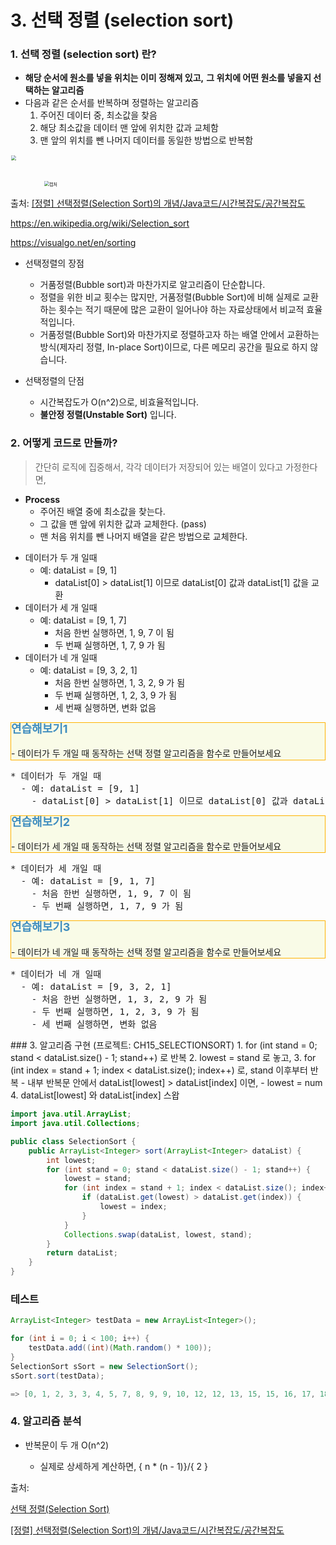 # 3. 선택 정렬 (selection sort) 

### 1. 선택 정렬 (selection sort) 란?
* **해당 순서에 원소를 넣을 위치는 이미 정해져 있고,** **그 위치에 어떤 원소를 넣을지 선택하는 알고리즘**
* 다음과 같은 순서를 반복하며 정렬하는 알고리즘
  1. 주어진 데이터 중, 최소값을 찾음
  2. 해당 최소값을 데이터 맨 앞에 위치한 값과 교체함
  3. 맨 앞의 위치를 뺀 나머지 데이터를 동일한 방법으로 반복함

<img src="https://upload.wikimedia.org/wikipedia/commons/9/94/Selection-Sort-Animation.gif" width=100 style="zoom:50%;" >



<img src="https://user-images.githubusercontent.com/42603919/144406980-a92f8e71-e1c3-4f74-ba00-68020b651cf8.PNG" alt="캡처" style="zoom:50%;" />

출처: [[정렬] 선택정렬(Selection Sort)의 개념/Java코드/시간복잡도/공간복잡도](https://devuna.tistory.com/28)

https://en.wikipedia.org/wiki/Selection_sort

https://visualgo.net/en/sorting

- 선택정렬의 장점
  - 거품정렬(Bubble sort)과 마찬가지로 알고리즘이 단순합니다.
  - 정렬을 위한 비교 횟수는 많지만, 거품정렬(Bubble Sort)에 비해 실제로 교환하는 횟수는 적기 때문에 많은 교환이 일어나야 하는 자료상태에서 비교적 효율적입니다.
  - 거품정렬(Bubble Sort)와 마찬가지로 정렬하고자 하는 배열 안에서 교환하는 방식(제자리 정렬, In-place Sort)이므로, 다른 메모리 공간을 필요로 하지 않습니다. 

- 선택정렬의 단점
  - 시간복잡도가 O(n^2)으로, 비효율적입니다.
  - **불안정 정렬(Unstable Sort)** 입니다.



### 2. 어떻게 코드로 만들까?
> 간단히 로직에 집중해서, 각각 데이터가 저장되어 있는 배열이 있다고 가정한다면, 

- **Process**
  - 주어진 배열 중에 최소값을 찾는다.
  - 그 값을 맨 앞에 위치한 값과 교체한다. (pass)
  - 맨 처음 위치를 뺀 나머지 배열을 같은 방법으로 교체한다.

* 데이터가 두 개 일때
  - 예: dataList = [9, 1]
    - dataList[0] > dataList[1] 이므로 dataList[0] 값과 dataList[1] 값을 교환
* 데이터가 세 개 일때
  - 예: dataList = [9, 1, 7]
    - 처음 한번 실행하면, 1, 9, 7 이 됨
    - 두 번째 실행하면, 1, 7, 9 가 됨
* 데이터가 네 개 일때
  - 예: dataList = [9, 3, 2, 1]
    - 처음 한번 실행하면, 1, 3, 2, 9 가 됨
    - 두 번째 실행하면, 1, 2, 3, 9 가 됨
    - 세 번째 실행하면, 변화 없음
<div class="alert alert-block" style="border: 1px solid #FFB300;background-color:#F9FBE7;font-size:1em;line-height:1.4em">
<font size="4em" style="font-weight:bold;color:#3f8dbf;">연습해보기1</font><br><br>
- 데이터가 두 개일 때 동작하는 선택 정렬 알고리즘을 함수로 만들어보세요
</div>
<pre>
* 데이터가 두 개일 때
  - 예: dataList = [9, 1]
    - dataList[0] > dataList[1] 이므로 dataList[0] 값과 dataList[1] 값을 교환
</pre>
<div class="alert alert-block" style="border: 1px solid #FFB300;background-color:#F9FBE7;font-size:1em;line-height:1.4em">
<font size="4em" style="font-weight:bold;color:#3f8dbf;">연습해보기2</font><br><br>
- 데이터가 세 개일 때 동작하는 선택 정렬 알고리즘을 함수로 만들어보세요
</div>
<pre>
* 데이터가 세 개일 때
  - 예: dataList = [9, 1, 7]
    - 처음 한번 실행하면, 1, 9, 7 이 됨
    - 두 번째 실행하면, 1, 7, 9 가 됨
</pre>
<div class="alert alert-block" style="border: 1px solid #FFB300;background-color:#F9FBE7;font-size:1em;line-height:1.4em">
<font size="4em" style="font-weight:bold;color:#3f8dbf;">연습해보기3</font><br><br>
- 데이터가 네 개일 때 동작하는 선택 정렬 알고리즘을 함수로 만들어보세요
</div>
<pre>
* 데이터가 네 개 일때
  - 예: dataList = [9, 3, 2, 1]
    - 처음 한번 실행하면, 1, 3, 2, 9 가 됨
    - 두 번째 실행하면, 1, 2, 3, 9 가 됨
    - 세 번째 실행하면, 변화 없음
</pre>
### 3. 알고리즘 구현 (프로젝트: CH15_SELECTIONSORT)
1. for (int stand = 0; stand < dataList.size() - 1; stand++) 로 반복
2. lowest = stand 로 놓고,
3. for (int index = stand + 1; index < dataList.size(); index++) 로, stand 이후부터 반복
   - 내부 반복문 안에서 dataList[lowest] > dataList[index] 이면, 
     - lowest = num
4. dataList[lowest] 와 dataList[index] 스왑

````java
import java.util.ArrayList;
import java.util.Collections;

public class SelectionSort {
    public ArrayList<Integer> sort(ArrayList<Integer> dataList) {
        int lowest;
        for (int stand = 0; stand < dataList.size() - 1; stand++) {
            lowest = stand;
            for (int index = stand + 1; index < dataList.size(); index++) {
                if (dataList.get(lowest) > dataList.get(index)) {
                    lowest = index;
                }
            }
            Collections.swap(dataList, lowest, stand);
        }
        return dataList;
    }
}
````



### 테스트
````java
ArrayList<Integer> testData = new ArrayList<Integer>();

for (int i = 0; i < 100; i++) {
    testData.add((int)(Math.random() * 100));
}
SelectionSort sSort = new SelectionSort();
sSort.sort(testData);

=> [0, 1, 2, 3, 3, 4, 5, 7, 8, 9, 9, 10, 12, 12, 13, 15, 15, 16, 17, 18, 18, 19, 20, 22, 22, 22, 22, 22, 23, 24, 25, 26, 27, 27, 28, 29, 29, 29, 30, 31, 32, 32, 35, 36, 39, 40, 44, 44, 45, 47, 49, 49, 50, 50, 51, 52, 52, 52, 52, 53, 54, 56, 58, 59, 60, 63, 64, 66, 67, 70, 71, 71, 72, 73, 73, 74, 74, 75, 75, 76, 77, 77, 78, 78, 82, 83, 87, 88, 88, 89, 91, 93, 93, 93, 94, 96, 97, 98, 98, 99]
````



### 4. 알고리즘 분석
* 반복문이 두 개 O(n^2)
  
  - 실제로 상세하게 계산하면, { n * (n - 1)}/{ 2 }
  
  





출처: 

[선택 정렬(Selection Sort)](https://gyoogle.dev/blog/algorithm/Selection%20Sort.html)

[[정렬] 선택정렬(Selection Sort)의 개념/Java코드/시간복잡도/공간복잡도](https://devuna.tistory.com/28)
